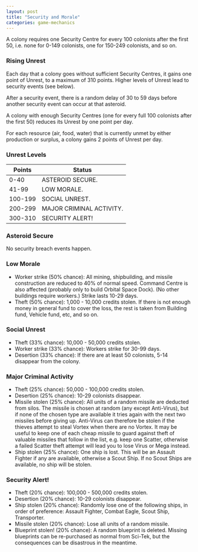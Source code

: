 ```yaml
---
layout: post
title: "Security and Morale"
categories: game-mechanics
---
```


A colony requires one Security Centre for every 100 colonists
after the first 50, i.e. none for 0-149 colonists, one for
150-249 colonists, and so on.

### Rising Unrest

Each day that a colony goes without sufficient Security Centres,
it gains one point of Unrest, to a maximum of 310 points. Higher
levels of Unrest lead to security events (see below).

After a security event, there is a random delay of 30 to 59 days
before another security event can occur at that asteroid.

A colony with enough Security Centres (one for every full 100 colonists after
the first 50) reduces its Unrest by one point per day.

For each resource (air, food, water) that is currently unmet by
either production or surplus, a colony gains 2 points of Unrest
per day.

### Unrest Levels

| Points   | Status                   |
|----------|--------------------------|
| 0-40     | ASTEROID SECURE.         |
| 41-99    | LOW MORALE.              |
| 100-199  | SOCIAL UNREST.           |
| 200-299  | MAJOR CRIMINAL ACTIVITY. |
| 300-310  | SECURITY ALERT!          |

### Asteroid Secure
No security breach events happen.

### Low Morale

- Worker strike (50% chance): All mining, shipbuilding, and missile construction
  are reduced to 40% of normal speed. Command Centre is also affected (probably
  only to build Orbital Space Dock). (No other buildings require workers.)
  Strike lasts 10-29 days.
- Theft (50% chance): 1,000 - 10,000 credits stolen. If there is not
  enough money in general fund to cover the loss, the rest is taken
  from Building fund, Vehicle fund, etc, and so on.

### Social Unrest
- Theft (33% chance): 10,000 - 50,000 credits stolen.
- Worker strike (33% chance): Workers strike for 30-99 days.
- Desertion (33% chance): If there are at least 50 colonists, 5-14 disappear
  from the colony.

### Major Criminal Activity
- Theft (25% chance): 50,000 - 100,000 credits stolen.
- Desertion (25% chance): 10-29 colonists disappear.
- Missile stolen (25% chance): All units of a random missile are
deducted from silos. The missile is chosen at random (any except
Anti-Virus), but if none of the chosen type are available it
tries again with the next two missiles before giving up. Anti-Virus
can therefore be stolen if the thieves attempt to steal Vortex when
there are no Vortex. It may be useful to keep one of each cheap missile
to guard against theft of valuable missiles that follow in the list,
e.g. keep one Scatter, otherwise a failed Scatter theft attempt will
lead you to lose Virus or Mega instead.
- Ship stolen (25% chance): One ship is lost. This will be an
Assault Fighter if any are available, otherwise a Scout Ship.
If no Scout Ships are available, no ship will be stolen.

### Security Alert!
- Theft (20% chance): 100,000 - 500,000 credits stolen.
- Desertion (20% chance): 10-29 colonists disappear.
- Ship stolen (20% chance): Randomly lose one of the following
ships, in order of preference: Assault Fighter, Combat Eagle,
Scout Ship, Transporter.
- Missile stolen (20% chance): Lose all units of a random missile.
- Blueprint stolen! (20% chance): A random blueprint is deleted.
Missing blueprints can be re-purchased as normal from Sci-Tek,
but the consequences can be disastrous in the meantime.
